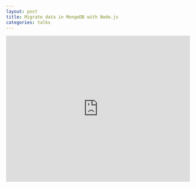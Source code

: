 ```yaml
---
layout: post
title: Migrate data in MongoDB with Node.js
categories: talks
---
```


<iframe src="https://docs.google.com/presentation/d/1sO31S6RJLr64wl2_c-NI6bQ-v_H1jIyeEAIluISz_8k/embed?start=false&loop=false&delayms=3000" frameborder="0" width="100%" height="400" allowfullscreen="true" mozallowfullscreen="true" webkitallowfullscreen="true"></iframe>